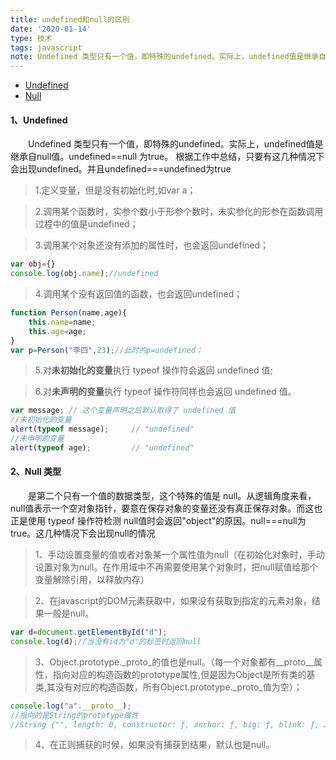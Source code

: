 ```yaml
---
title: undefined和null的区别
date: '2020-01-14'
type: 技术
tags: javascript
note: Undefined 类型只有一个值，即特殊的undefined。实际上，undefined值是继承自null的值。undefined==null 为true。null值表示一个空对象指针，要意在保存对象的变量还没有真正保存对象。而这也正是使用 typeof 操作符检测 null值时会返回"object"的原因。null===null为true。
---
```

<ul>
    <li><a href="#a1">Undefined</a></li>
    <li><a href="#a2">Null</a></li>
</ul>

<h4><span id="a1">1、Undefined</span></h4>

&#8195;&#8195;Undefined 类型只有一个值，即特殊的undefined。实际上，undefined值是继承自null值。undefined==null 为true。
根据工作中总结，只要有这几种情况下会出现undefined。并且undefined===undefined为true 

>1.定义变量，但是没有初始化时,如var a；

>2.调用某个函数时，实参个数小于形参个数时，未实参化的形参在函数调用过程中的值是undefined；

>3.调用某个对象还没有添加的属性时，也会返回undefined； 

```js
var obj={}   
console.log(obj.name);//undefined
```
>4.调用某个没有返回值的函数，也会返回undefined；

```js
function Person(name,age){
    this.name=name;
    this.age=age;
}
var p=Person("李四",23);//此时的p=undefined；
```
>5.对<strong>未初始化的变量</strong>执行 typeof 操作符会返回 undefined 值;  
 
>6.对<strong>未声明的变量</strong>执行 typeof 操作符同样也会返回 undefined 值。

```js
var message; // 这个变量声明之后默认取得了 undefined 值   
//未初始化的变量
alert(typeof message);     // "undefined"  
//未申明的变量
alert(typeof age);         // "undefined"   
```

<h4><span id="a2">2、Null 类型</span></h4> 

&#8195;&#8195;是第二个只有一个值的数据类型，这个特殊的值是 null。从逻辑角度来看，null值表示一个空对象指针，要意在保存对象的变量还没有真正保存对象。而这也正是使用 typeof 操作符检测 null值时会返回"object"的原因。null===null为true。这几种情况下会出现null的情况

>1、手动设置变量的值或者对象某一个属性值为null（在初始化对象时，手动设置对象为null。在作用域中不再需要使用某个对象时，把null赋值给那个变量解除引用，以释放内存）    

>2、在javascript的DOM元素获取中，如果没有获取到指定的元素对象，结果一般是null。    

```js
var d=document.getElementById("d");
console.log(d);//当没有id为"d"的标签时返回null
```
>3、Object.prototype._proto_的值也是null。（每一个对象都有__proto__属性，指向对应的构造函数的prototype属性,但是因为Object是所有类的基类,其没有对应的构造函数，所有Object.prototype._proto_值为空）；

```js
console.log("a".__proto__);
//指向的是String的prototype属性
//String {"", length: 0, constructor: ƒ, anchor: ƒ, big: ƒ, blink: ƒ, …}
```

>4、在正则捕获的时候，如果没有捕获到结果，默认也是null。

<Valine></Valine>